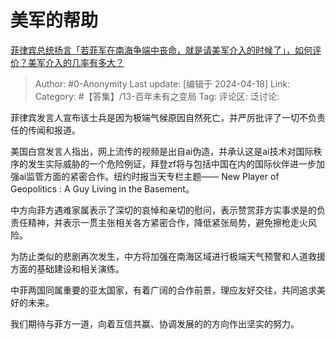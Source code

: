 # 美军的帮助
[菲律宾总统扬言「若菲军在南海争端中丧命，就是请美军介入的时候了」，如何评价？美军介入的几率有多大？](https://www.zhihu.com/question/653223862/answer/3469737298)

> Author: #0-Anonymity
> Last update: [编辑于 2024-04-18]
> Link:
> Category: #【答集】/13-百年未有之变局 
> Tag: 
> 评论区:
> 泛讨论:

菲律宾发言人宣布该士兵是因为极端气候原因自然死亡，并严厉批评了一切不负责任的传闻和报道。

美国白宫发言人指出，网上流传的视频是出自ai伪造，并承认这是ai技术对国际秩序的发生实际威胁的一个危险例证，拜登zf将与包括中国在内的国际伙伴进一步加强ai监管方面的紧密合作。纽约时报当天专栏主题—— New Player of Geopolitics : A Guy Living in the Basement。

中方向菲方遇难家属表示了深切的哀悼和亲切的慰问，表示赞赏菲方实事求是的负责任精神，并表示一贯主张相关各方紧密合作，降低紧张局势，避免擦枪走火风险。

为防止类似的悲剧再次发生，中方将加强在南海区域进行极端天气预警和人道救援方面的基础建设和相关演练。

中菲两国同属重要的亚太国家，有着广阔的合作前景，理应友好交往，共同追求美好的未来。

我们期待与菲方一道，向着互信共赢、协调发展的的方向作出坚实的努力。